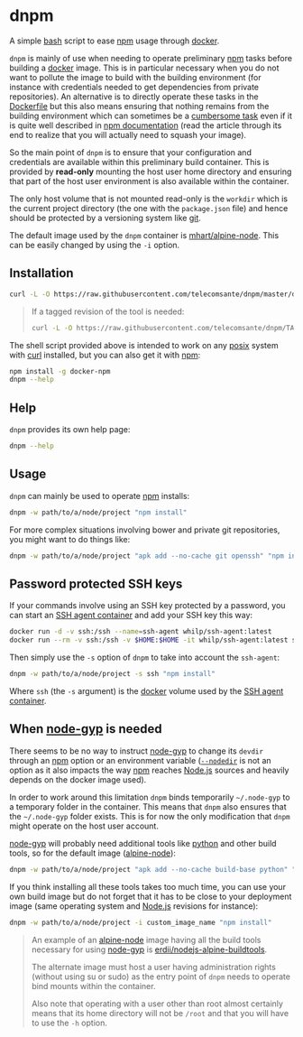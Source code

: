 # dnpm

A simple [bash][0] script to ease [npm][1] usage through [docker][2].

`dnpm` is mainly of use when needing to operate preliminary [npm][1] tasks before building a [docker][2] image. This is in particular necessary when you do not want to pollute the image to build with the building environment (for instance with credentials needed to get dependencies from private repositories).
An alternative is to directly operate these tasks in the [Dockerfile][10] but this also means ensuring that nothing remains from the building environment which can sometimes be a [cumbersome task][11] even if it is quite well described in [npm documentation][12] (read the article through its end to realize that you will actually need to squash your image).

So the main point of `dnpm` is to ensure that your configuration and credentials are available within this preliminary build container.
This is provided by **read-only** mounting the host user home directory and ensuring that part of the host user environment is also available within the container.

The only host volume that is not mounted read-only is the `workdir` which is the current project directory (the one with the `package.json` file) and hence should be protected by a versioning system like [git][8].

The default image used by the `dnpm` container is [mhart/alpine-node][4].
This can be easily changed by using the `-i` option.

## Installation

```sh
curl -L -O https://raw.githubusercontent.com/telecomsante/dnpm/master/dnpm
```

> If a tagged revision of the tool is needed:
>
> ```sh
> curl -L -O https://raw.githubusercontent.com/telecomsante/dnpm/TAG/dnpm
> ```

The shell script provided above is intended to work on any [posix][14] system with [curl][15] installed, but you can also get it with [npm][1]:

```sh
npm install -g docker-npm
dnpm --help
```

## Help

`dnpm` provides its own help page:

```sh
dnpm --help
```

## Usage

`dnpm` can mainly be used to operate [npm][1] installs:

```sh
dnpm -w path/to/a/node/project "npm install"
```

For more complex situations involving bower and private git repositories, you might want to do things like:

```sh
dnpm -w path/to/a/node/project "apk add --no-cache git openssh" "npm install"
```

## Password protected SSH keys

If your commands involve using an SSH key protected by a password, you can start an [SSH agent container][3] and add your SSH key this way:

```sh
docker run -d -v ssh:/ssh --name=ssh-agent whilp/ssh-agent:latest
docker run --rm -v ssh:/ssh -v $HOME:$HOME -it whilp/ssh-agent:latest ssh-add $HOME/.ssh/id_rsa
```

Then simply use the `-s` option of `dnpm` to take into account the `ssh-agent`:

```sh
dnpm -w path/to/a/node/project -s ssh "npm install"
```

Where `ssh` (the `-s` argument) is the [docker][2] volume used by the [SSH agent container][3].

## When [node-gyp][5] is needed

There seems to be no way to instruct [node-gyp][5] to change its `devdir` through an [npm][1] option or an environment variable ([`--nodedir`][7] is not an option as it also impacts the way [npm][1] reaches [Node.js][9] sources and heavily depends on the docker image used).

In order to work around this limitation `dnpm` binds temporarily `~/.node-gyp` to a temporary folder in the container.
This means that `dnpm` also ensures that the `~/.node-gyp` folder exists.
This is for now the only modification that `dnpm` might operate on the host user account.

[node-gyp][5] will probably need additional tools like [python][13] and other build tools, so for the default image ([alpine-node][4]):

```sh
dnpm -w path/to/a/node/project "apk add --no-cache build-base python" "npm install"
```

If you think installing all these tools takes too much time, you can use your own build image but do not forget that it has to be close to your deployment image (same operating system and [Node.js][9] revisions for instance):

```sh
dnpm -w path/to/a/node/project -i custom_image_name "npm install"
```

> An example of an [alpine-node][4] image having all the build tools necessary for using [node-gyp][5] is [erdii/nodejs-alpine-buildtools][6].
>
> The alternate image must host a user having administration rights (without using su or sudo) as the entry point of `dnpm` needs to operate bind mounts within the container.
>
> Also note that operating with a user other than root almost certainly means that its home directory will not be `/root` and that you will have to use the `-h` option.

[0]: https://www.gnu.org/software/bash/
[1]: https://www.npmjs.com/
[2]: https://www.docker.com/
[3]: https://github.com/whilp/ssh-agent
[4]: https://hub.docker.com/r/mhart/alpine-node/
[5]: https://github.com/nodejs/node-gyp
[6]: https://hub.docker.com/r/erdii/nodejs-alpine-buildtools/
[7]: https://github.com/nodejs/node-gyp/issues/21#issuecomment-180048770
[8]: https://git-scm.com/
[9]: https://nodejs.org/
[10]: https://docs.docker.com/engine/reference/builder/
[11]: https://github.com/npm/npm/issues/7995
[12]: https://docs.npmjs.com/private-modules/docker-and-private-modules
[13]: https://www.python.org/
[14]: https://en.wikipedia.org/wiki/POSIX
[15]: https://curl.haxx.se/
